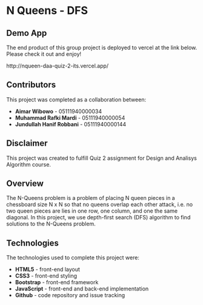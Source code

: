 # N Queens - DFS

## Demo App

The end product of this group project is deployed to vercel at the link below. Please check it out and enjoy! 
<p>http://nqueen-daa-quiz-2-its.vercel.app/</p>

## Contributors

This project was completed as a collaboration between:
* **Aimar Wibowo** - 05111940000034
* **Muhammad Rafki Mardi** - 05111940000054
* **Jundullah Hanif Robbani** - 05111940000144

## Disclaimer
This project was created to fulfill Quiz 2 assignment for Design and Analisys Algorithm course.

## Overview
The N-Queens problem is a problem of placing N queen pieces in a chessboard size N x N so that no queens overlap each other attack, i.e. no two queen pieces are lies in one row, one column, and one the same diagonal. In this project, we use depth-first search (DFS) algorithm to find solutions to the N-Queens problem.

## Technologies
The technologies used to complete this project were:
* **HTML5** - front-end layout
* **CSS3** - front-end styling
* **Bootstrap** - front-end framework
* **JavaScript** - front-end and back-end implementation 
* **Github** - code repository and issue tracking
